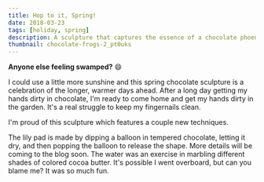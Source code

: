 ```yaml
---
title: Hop to it, Spring!
date: 2018-03-23
tags: [holiday, spring]
description: A sculpture that captures the essence of a chocolate phoenix.
thumbnail: chocolate-frogs-2_pt0uks
---
```


**Anyone else feeling swamped?** 😄

I could use a little more sunshine and this spring chocolate sculpture is a celebration of the longer, warmer days ahead. After a long day getting my hands dirty in chocolate, I'm ready to come home and get my hands dirty in the garden. It's a real struggle to keep my fingernails clean.

I'm proud of this sculpture which features a couple new techniques.

The lily pad is made by dipping a balloon in tempered chocolate, letting it dry, and then popping the balloon to release the shape. More details will be coming to the blog soon.
The water was an exercise in marbling different shades of colored cocoa butter. It's possible I went overboard, but can you blame me? It was so much fun.
